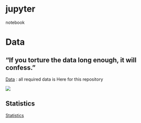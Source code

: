  
# jupyter
notebook

# Data 
## “If you torture the data long enough, it will confess.” 
[Data](https://github.com/nikshingadiya/jupyter/tree/master/data)
: all required data is Here for this repository

![](https://github.com/nikshingadiya/jupyter/blob/master/Image/data.jpg)

## Statistics
[Statistics](https://github.com/nikshingadiya/jupyter/tree/master/Statistics)
